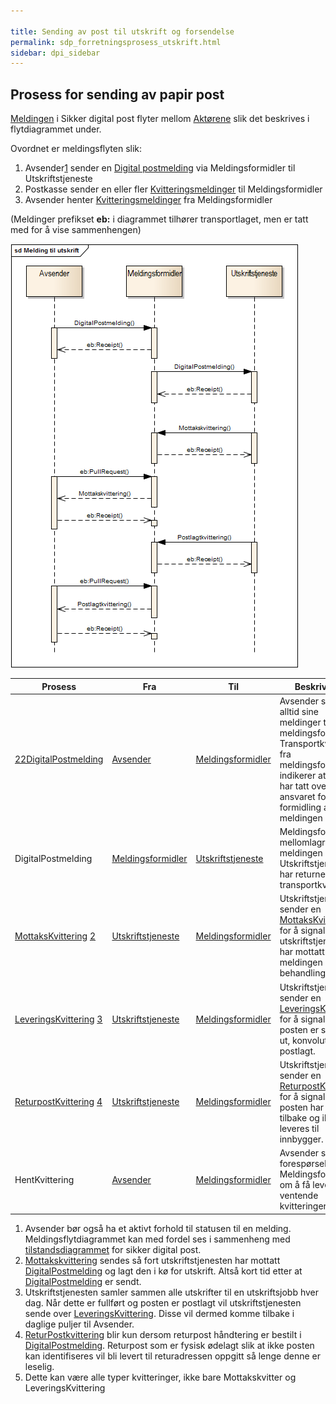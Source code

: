 ```yaml
---

title: Sending av post til utskrift og forsendelse 
permalink: sdp_forretningsprosess_utskrift.html
sidebar: dpi_sidebar
---
```



## Prosess for sending av papir post

[Meldingen](../meldinger/) i Sikker digital post flyter mellom
[Aktørene](Aktorer.md) slik det beskrives i flytdiagrammet under.

Ovordnet er meldingsflyten slik:

1.  Avsender[1](#link1) sender en [Digital
    postmelding](../meldinger/DigitalPostMelding.md) via Meldingsformidler
    til Utskriftstjeneste
2.  Postkasse sender en eller fler
    [Kvitteringsmeldinger](../meldinger/KvitteringsMelding.md) til
    Meldingsformidler
3.  Avsender henter
    [Kvitteringsmeldinger](../meldinger/KvitteringsMelding.md) fra
    Meldingsformidler

(Meldinger prefikset **eb:** i diagrammet tilhører transportlaget, men
er tatt med for å vise sammenhengen)

![Prosess for sending av digitalpost](prosess_for_sending_av_papirpost.png)

| Prosess    | Fra     | Til      | Beskrivelse         |
| --- | --- | --- | --- |
| [22DigitalPostmelding](../meldinger/DigitalPostMelding.md)         | [Avsender](Aktorer.md)          | [Meldingsformidler](Aktorer.md) | Avsender sender alltid sine meldinger til meldingsformidler. Transportkvittering fra meldingsformidler indikerer at denne har tatt over ansvaret for videre formidling av meldingen |
| DigitalPostmelding                                            | [Meldingsformidler](Aktorer.md) | [Utskriftstjeneste](Aktorer.md) | Meldingsformidler mellomlagrer meldingen inntil Utskriftstjeneste har returnert en transportkvittering.                                                                             |
| [MottaksKvittering](../meldinger/MottaksKvittering.md) [2](#link2)     | [Utskriftstjeneste](Aktorer.md) | [Meldingsformidler](Aktorer.md) | Utskriftstjeneste sender en [MottaksKvittering](../meldinger/MottaksKvittering) for å signalisere at utskriftstjenesten har mottatt og lagt meldingen klar til behandling.          |
| [LeveringsKvittering](../meldinger/LeveringsKvittering.md) [3](#link3) | [Utskriftstjeneste](Aktorer.md) | [Meldingsformidler](Aktorer.md) | Utskriftstjeneste sender en [LeveringsKvittering](../meldinger/LeveringsKvittering) for å signalisere at posten er skrevet ut, konvolutert og postlagt.                             |
| [ReturpostKvittering](../meldinger/ReturpostKvittering.md) [4](#link4) | [Utskriftstjeneste](Aktorer.md) | [Meldingsformidler](Aktorer.md) | Utskriftstjeneste sender en [ReturpostKvittering](../meldinger/ReturpostKvittering.md) for å signalisere at posten har kommet tilbake og ikke kan leveres til innbygger.               |
| HentKvittering                                                | [Avsender](Aktorer.md)          | [Meldingsformidler](Aktorer.md) | Avsender sender forespørsel til Meldingsformidler om å få levert ventende kvitteringer[5](#link5)  |
<a name="link1"></a>
1.  Avsender bør også ha et aktivt forhold til statusen til en melding.
    Meldingsflytdiagrammet kan med fordel ses i sammenheng med
    [tilstandsdiagrammet](avsender_tilstanddiagram.md) for sikker digital
    post.
<a name="link2"></a>
2.  [Mottakskvittering](../meldinger/MottaksKvittering.md) sendes så fort
    utskriftstjenesten har mottatt
    [DigitalPostmelding](../meldinger/DigitalPostMelding.md) og lagt den i
    kø for utskrift. Altså kort tid etter at
    [DigitalPostmelding](../meldinger/DigitalPostMelding.md) er sendt.
<a name="link3"></a>
3.  Utskriftstjenesten samler sammen alle utskrifter til en
    utskriftsjobb hver dag. Når dette er fullført og posten er postlagt
    vil utskriftstjenesten sende over
    [LeveringsKvittering](../meldinger/LeveringsKvittering.md). Disse vil
    dermed komme tilbake i daglige puljer til Avsender.
<a name="link4"></a>
4.  [ReturPostkvittering](../meldinger/ReturpostKvittering.md) blir kun
    dersom returpost håndtering er bestilt i
    [DigitalPostmelding](../meldinger/DigitalPostMelding.md). Returpost som
    er fysisk ødelagt slik at ikke posten kan identifiseres vil bli
    levert til returadressen oppgitt så lenge denne er leselig.
<a name="link5"></a>
5.  Dette kan være alle typer kvitteringer, ikke bare Mottakskvitter og
    LeveringsKvittering
